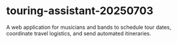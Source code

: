 # touring-assistant-20250703
A web application for musicians and bands to schedule tour dates, coordinate travel logistics, and send automated itineraries.
